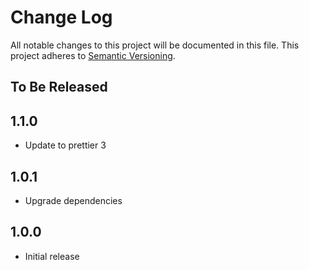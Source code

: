 # Change Log

All notable changes to this project will be documented in this file.
This project adheres to [Semantic Versioning](http://semver.org/).

## To Be Released

## 1.1.0

- Update to prettier 3

## 1.0.1

- Upgrade dependencies

## 1.0.0

- Initial release
